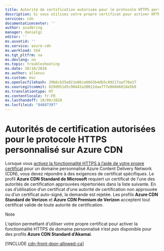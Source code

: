 ```yaml
---
title: Autorité de certification autorisée pour le protocole HTTPS personnalisé sur Azure CDN
description: Si vous utilisez votre propre certificat pour activer HTTPS sur un domaine personnalisé, vous devrez utiliser une autorité de certification autorisée (CA) pour le créer.
services: cdn
documentationcenter: ''
author: asudbring
manager: danielgi
editor: ''
ms.assetid: ''
ms.service: azure-cdn
ms.workload: tbd
ms.tgt_pltfrm: na
ms.devlang: na
ms.topic: troubleshooting
ms.date: 10/18/2018
ms.author: allensu
ms.custom: mvc
ms.openlocfilehash: 29b6cb25e021e86ce6663b4db5c89217aaf70a37
ms.sourcegitcommit: 829d951d5c90442a38012daaf77e86046018e5b9
ms.translationtype: HT
ms.contentlocale: fr-FR
ms.lasthandoff: 10/09/2020
ms.locfileid: "84887397"
---
```

# <a name="allowed-certificate-authorities-for-enabling-custom-https-on-azure-cdn"></a>Autorités de certification autorisées pour le protocole HTTPS personnalisé sur Azure CDN

Lorsque vous [activez la fonctionnalité HTTPS à l’aide de votre propre certificat](cdn-custom-ssl.md?tabs=option-2-enable-https-with-your-own-certificate#tlsssl-certificates) pour un domaine personnalisé Azure Content Delivery Network (CDN), vous devez répondre à des exigences de certificat spécifiques. Le profil **Azure CDN Standard de Microsoft** requiert un certificat de l’une des autorités de certification approuvées répertoriées dans la liste suivante. En cas d’utilisation d’un certificat d’une autorité de certification non approuvée ou d’un certificat auto-signé, la demande est rejetée. Les profils **Azure CDN Standard de Verizon** et **Azure CDN Premium de Verizon** acceptent tout certificat valide de toute autorité de certification.

> [!NOTE]
> L’option permettant d’utiliser votre propre certificat pour activer la fonctionnalité HTTPS de domaine personnalisé n’est *pas* disponible pour des profils **Azure CDN Standard d’Akamai**. 
>

[!INCLUDE [cdn-front-door-allowed-ca](../../includes/cdn-front-door-allowed-ca.md)]

